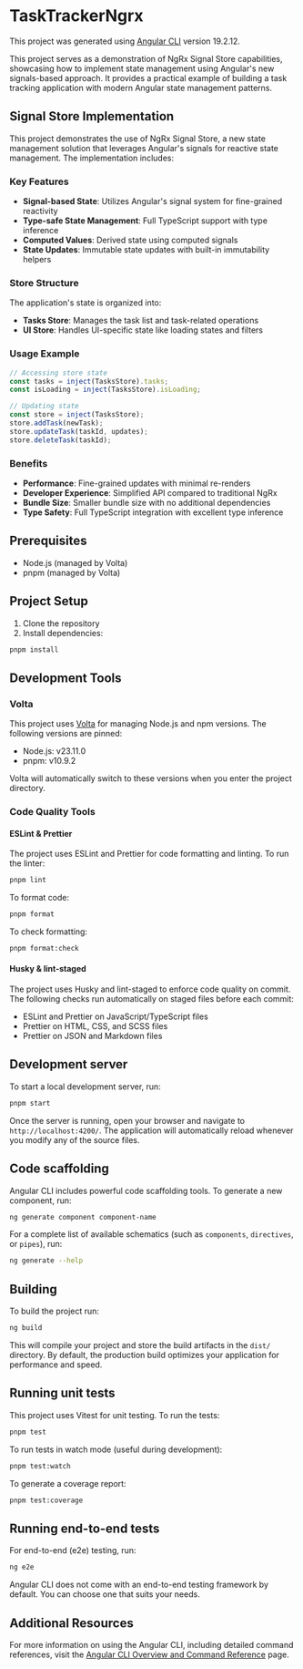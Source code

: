 # TaskTrackerNgrx

This project was generated using [Angular CLI](https://github.com/angular/angular-cli) version 19.2.12.

This project serves as a demonstration of NgRx Signal Store capabilities, showcasing how to implement state management using Angular's new signals-based approach. It provides a practical example of building a task tracking application with modern Angular state management patterns.

## Signal Store Implementation

This project demonstrates the use of NgRx Signal Store, a new state management solution that leverages Angular's signals for reactive state management. The implementation includes:

### Key Features

- **Signal-based State**: Utilizes Angular's signal system for fine-grained reactivity
- **Type-safe State Management**: Full TypeScript support with type inference
- **Computed Values**: Derived state using computed signals
- **State Updates**: Immutable state updates with built-in immutability helpers

### Store Structure

The application's state is organized into:

- **Tasks Store**: Manages the task list and task-related operations
- **UI Store**: Handles UI-specific state like loading states and filters

### Usage Example

```typescript
// Accessing store state
const tasks = inject(TasksStore).tasks;
const isLoading = inject(TasksStore).isLoading;

// Updating state
const store = inject(TasksStore);
store.addTask(newTask);
store.updateTask(taskId, updates);
store.deleteTask(taskId);
```

### Benefits

- **Performance**: Fine-grained updates with minimal re-renders
- **Developer Experience**: Simplified API compared to traditional NgRx
- **Bundle Size**: Smaller bundle size with no additional dependencies
- **Type Safety**: Full TypeScript integration with excellent type inference

## Prerequisites

- Node.js (managed by Volta)
- pnpm (managed by Volta)

## Project Setup

1. Clone the repository
2. Install dependencies:

```bash
pnpm install
```

## Development Tools

### Volta

This project uses [Volta](https://volta.sh/) for managing Node.js and npm versions. The following versions are pinned:

- Node.js: v23.11.0
- pnpm: v10.9.2

Volta will automatically switch to these versions when you enter the project directory.

### Code Quality Tools

#### ESLint & Prettier

The project uses ESLint and Prettier for code formatting and linting. To run the linter:

```bash
pnpm lint
```

To format code:

```bash
pnpm format
```

To check formatting:

```bash
pnpm format:check
```

#### Husky & lint-staged

The project uses Husky and lint-staged to enforce code quality on commit. The following checks run automatically on staged files before each commit:

- ESLint and Prettier on JavaScript/TypeScript files
- Prettier on HTML, CSS, and SCSS files
- Prettier on JSON and Markdown files

## Development server

To start a local development server, run:

```bash
pnpm start
```

Once the server is running, open your browser and navigate to `http://localhost:4200/`. The application will automatically reload whenever you modify any of the source files.

## Code scaffolding

Angular CLI includes powerful code scaffolding tools. To generate a new component, run:

```bash
ng generate component component-name
```

For a complete list of available schematics (such as `components`, `directives`, or `pipes`), run:

```bash
ng generate --help
```

## Building

To build the project run:

```bash
ng build
```

This will compile your project and store the build artifacts in the `dist/` directory. By default, the production build optimizes your application for performance and speed.

## Running unit tests

This project uses Vitest for unit testing. To run the tests:

```bash
pnpm test
```

To run tests in watch mode (useful during development):

```bash
pnpm test:watch
```

To generate a coverage report:

```bash
pnpm test:coverage
```

## Running end-to-end tests

For end-to-end (e2e) testing, run:

```bash
ng e2e
```

Angular CLI does not come with an end-to-end testing framework by default. You can choose one that suits your needs.

## Additional Resources

For more information on using the Angular CLI, including detailed command references, visit the [Angular CLI Overview and Command Reference](https://angular.dev/tools/cli) page.
